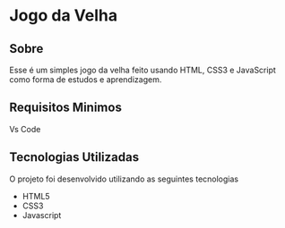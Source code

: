 # Jogo da Velha
## Sobre
Esse é um simples jogo da velha feito usando HTML, CSS3 e JavaScript como forma de estudos e aprendizagem.
## Requisitos Minimos
Vs Code
## Tecnologias Utilizadas
O projeto foi desenvolvido utilizando as seguintes tecnologias
- HTML5
- CSS3
- Javascript
